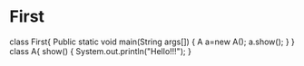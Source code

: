 # First
class First{
Public static void main(String args[])
{
A a=new A();
a.show();
}
}
class A{
show()
{
System.out.println("Hello!!!");
}

